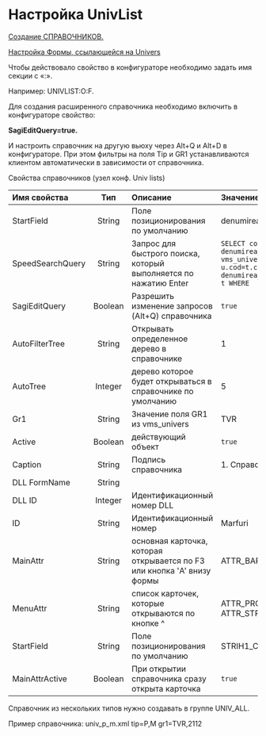 # Настройка UnivList

[Создание СПРАВОЧНИКОВ.](sozdanie-spravochnikov.md)

[Настройка Формы, ссылающейся на Univers](../../../formy/univers.md)

Чтобы действовало свойство в конфигураторе необходимо задать имя секции с «:».

Например: UNIVLIST:O:F.

Для создания расширенного справочника необходимо включить в конфигураторе свойство:

**SagiEditQuery=true.**

И настроить справочник на другую вьюху через Alt+Q и Alt+D в конфигураторе. При этом фильтры на поля Tip и GR1 устанавливаются клиентом автоматически в зависимости от справочника.

Свойства справочников \(узел конф. Univ lists\)

| **Имя свойства** | **Тип** | **Описание** | **Значение для примера** |
| :--- | :---: | :--- | :--- |
| StartField | String | Поле позиционирования по умолчанию | denumirea |
| SpeedSearchQuery | String | Запрос для быстрого поиска,  который выполняется по нажатию Enter | `SELECT cod,(SELECT denumirea__1 FROM vms_univers u WHERE u.cod=t.cod )  denumirea__1 FROM TMS_MPT t WHERE` |
| SagiEditQuery | Boolean | Разрешить изменение запросов \(Alt+Q\) справочника | `true` |
| AutoFilterTree | String | Открывать определенное дерево в справочнике | 1 |
| AutoTree | Integer | дерево которое будет открываться в справочнике по умолчанию | 5 |
| Gr1 | String | Значение поля GR1 из vms\_univers | TVR |
| Active | Boolean | действующий объект | `true` |
| Caption | String | Подпись справочника | 1. Справочник товаров |
| DLL FormName | String |  |  |
| DLL ID | Integer | Идентификационный номер DLL |  |
| ID | String | Идентификационный номер | Marfuri |
| MainAttr | String | основная карточка, которая открывается по F3 или кнопка 'A' внизу формы | ATTR\_BAR |
| MenuAttr | String | список карточек, которые открываются по кнопке ^ | ATTR\_PRC,ATTR\_MINMAX, ATTR\_STRGRP |
| StartField | String | Поле позиционирования по умолчанию | STRIH1\_CODPRODUCER |
| MainAttrActive | Boolean | При открытии справочника сразу открыта карточка | `true` |

Справочник из нескольких типов нужно создавать в группе UNIV\_ALL.

Пример справочника: univ\_p\_m.xml tip=P,M gr1=TVR,2112

